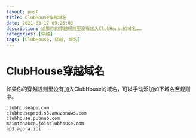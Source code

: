 ```yaml
---
layout: post
title: ClubHouse穿越域名
date: 2021-03-17 09:25:03
description: 如果你的穿越规则里没有加入ClubHouse的域名……
categories: [穿越]
tags: [ClubHouse, 穿越, 域名]
---
```

# ClubHouse穿越域名

如果你的穿越规则里没有加入ClubHouse的域名，可以手动添加如下域名至规则中。

```
clubhouseapi.com
clubhouseprod.s3.amazonaws.com
clubhouse.pubnub.com
maintenance.joinclubhouse.com
ap3.agora.ioi
```
